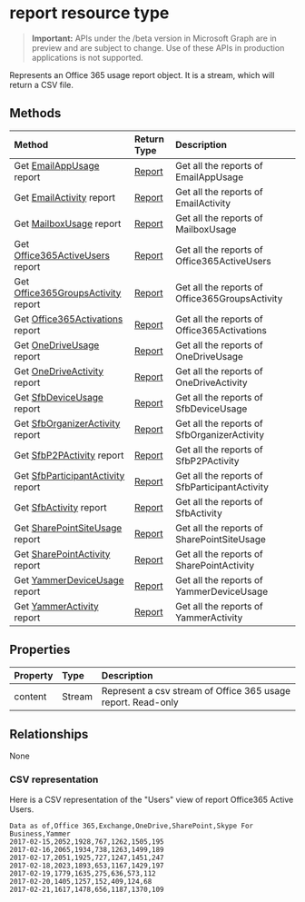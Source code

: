 # report resource type

> **Important:** APIs under the /beta version in Microsoft Graph are in preview and are subject to change. Use of these APIs in production applications is not supported.

Represents an Office 365 usage report object. It is a stream, which will return a CSV file.

## Methods

|Method|Return Type|Description|
|:---------------|:--------|:----------|
|Get [EmailAppUsage](../api/reportroot_emailappusage.md) report|[Report](report.md)|Get all the reports of EmailAppUsage|
|Get [EmailActivity](../api/reportroot_emailactivity.md) report|[Report](report.md)|Get all the reports of EmailActivity|
|Get [MailboxUsage](../api/reportroot_mailboxusage.md) report|[Report](report.md)|Get all the reports of MailboxUsage|
|Get [Office365ActiveUsers](../api/reportroot_office365activeusers.md) report|[Report](report.md)|Get all the reports of Office365ActiveUsers|
|Get [Office365GroupsActivity](../api/reportroot_office365groupsactivity.md) report|[Report](report.md)|Get all the reports of Office365GroupsActivity|
|Get [Office365Activations](../api/reportroot_office365activations.md) report|[Report](report.md)|Get all the reports of Office365Activations|
|Get [OneDriveUsage](../api/reportroot_onedriveusage.md) report|[Report](report.md)|Get all the reports of OneDriveUsage|
|Get [OneDriveActivity](../api/reportroot_onedriveactivity.md) report|[Report](report.md)|Get all the reports of OneDriveActivity|
|Get [SfbDeviceUsage](../api/reportroot_sfbdeviceusage.md) report|[Report](report.md)|Get all the reports of SfbDeviceUsage|
|Get [SfbOrganizerActivity](../api/reportroot_sfborganizeractivity.md) report|[Report](report.md)|Get all the reports of SfbOrganizerActivity|
|Get [SfbP2PActivity](../api/reportroot_sfbp2pactivity.md) report|[Report](report.md)|Get all the reports of SfbP2PActivity|
|Get [SfbParticipantActivity](../api/reportroot_sfbparticipantactivity.md) report|[Report](report.md)|Get all the reports of SfbParticipantActivity|
|Get [SfbActivity](../api/reportroot_sfbactivity.md) report|[Report](report.md)|Get all the reports of SfbActivity|
|Get [SharePointSiteUsage](../api/reportroot_sharepointsiteusage.md) report|[Report](report.md)|Get all the reports of SharePointSiteUsage|
|Get [SharePointActivity](../api/reportroot_sharepointactivity.md) report|[Report](report.md)|Get all the reports of SharePointActivity|
|Get [YammerDeviceUsage](../api/reportroot_yammerdeviceusage.md) report|[Report](report.md)|Get all the reports of YammerDeviceUsage|
|Get [YammerActivity](../api/reportroot_yammeractivity.md) report|[Report](report.md)|Get all the reports of YammerActivity|

## Properties

| Property   | Type|Description|
|:---------------|:--------|:----------|
|content|Stream|Represent a csv stream of Office 365 usage report. Read-only|

## Relationships

None

### CSV representation

Here is a CSV representation of the "Users" view of report Office365 Active Users.

<!-- {
  "blockType": "resource",
  "optionalProperties": [

  ],
  "@odata.type": "microsoft.graph.Report"
}-->

```csv
Data as of,Office 365,Exchange,OneDrive,SharePoint,Skype For Business,Yammer
2017-02-15,2052,1928,767,1262,1505,195
2017-02-16,2065,1934,738,1263,1499,189
2017-02-17,2051,1925,727,1247,1451,247
2017-02-18,2023,1893,653,1167,1429,197
2017-02-19,1779,1635,275,636,573,112
2017-02-20,1405,1257,152,409,124,68
2017-02-21,1617,1478,656,1187,1370,109
```

<!-- uuid: 8fcb5dbc-d5aa-4681-8e31-b001d5168d79
2015-10-25 14:57:30 UTC -->
<!-- {
  "type": "#page.annotation",
  "description": "Report resource",
  "keywords": "",
  "section": "documentation",
  "tocPath": ""
}-->